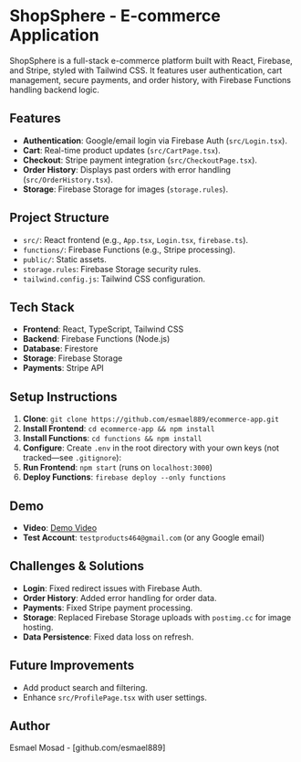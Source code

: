 # ShopSphere - E-commerce Application

ShopSphere is a full-stack e-commerce platform built with React, Firebase, and Stripe, styled with Tailwind CSS. It features user authentication, cart management, secure payments, and order history, with Firebase Functions handling backend logic.

## Features
- **Authentication**: Google/email login via Firebase Auth (`src/Login.tsx`).
- **Cart**: Real-time product updates (`src/CartPage.tsx`).
- **Checkout**: Stripe payment integration (`src/CheckoutPage.tsx`).
- **Order History**: Displays past orders with error handling (`src/OrderHistory.tsx`).
- **Storage**: Firebase Storage for images (`storage.rules`).

## Project Structure
- `src/`: React frontend (e.g., `App.tsx`, `Login.tsx`, `firebase.ts`).
- `functions/`: Firebase Functions (e.g., Stripe processing).
- `public/`: Static assets.
- `storage.rules`: Firebase Storage security rules.
- `tailwind.config.js`: Tailwind CSS configuration.

## Tech Stack
- **Frontend**: React, TypeScript, Tailwind CSS
- **Backend**: Firebase Functions (Node.js)
- **Database**: Firestore
- **Storage**: Firebase Storage
- **Payments**: Stripe API

## Setup Instructions
1. **Clone**: `git clone https://github.com/esmael889/ecommerce-app.git`
2. **Install Frontend**: `cd ecommerce-app && npm install`
3. **Install Functions**: `cd functions && npm install`
4. **Configure**: Create `.env` in the root directory with your own keys (not tracked—see `.gitignore`):
5. **Run Frontend**: `npm start` (runs on `localhost:3000`)
6. **Deploy Functions**: `firebase deploy --only functions`

## Demo
- **Video**: [Demo Video](https://fcibuedu-my.sharepoint.com/:f:/g/personal/esmaiel195025_fci_bu_edu_eg/EjN2xHDiyXFNlh-y3l59t88Bvw_KRMfoNNl8V6LUZjSrgQ?e=oEcbib)
- **Test Account**: `testproducts464@gmail.com` (or any Google email)

## Challenges & Solutions
- **Login**: Fixed redirect issues with Firebase Auth.
- **Order History**: Added error handling for order data.
- **Payments**: Fixed Stripe payment processing.
- **Storage**: Replaced Firebase Storage uploads with `postimg.cc` for image hosting.
- **Data Persistence**: Fixed data loss on refresh.

## Future Improvements
- Add product search and filtering.
- Enhance `src/ProfilePage.tsx` with user settings.

## Author
Esmael Mosad - [github.com/esmael889]